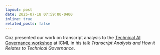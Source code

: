 ```yaml
---
layout: post
date: 2025-07-18 07:59:00-0400
inline: true
related_posts: false
---
```


Coz presented our work on transcript analysis to the [Technical AI Governance workshop](https://www.taig-icml.com/schedule) at ICML in his talk _Transcript Analysis and How it Relates to Technical Governance_. 
